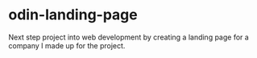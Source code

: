 # odin-landing-page
Next step project into web development by creating a landing page for a company I made up for the project. 
